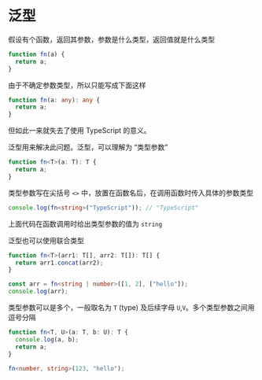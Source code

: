 # 泛型

假设有个函数，返回其参数，参数是什么类型，返回值就是什么类型

```ts
function fn(a) {
  return a;
}
```

由于不确定参数类型，所以只能写成下面这样

```ts
function fn(a: any): any {
  return a;
}
```

但如此一来就失去了使用 TypeScript 的意义。

泛型用来解决此问题。泛型，可以理解为 “类型参数”

```ts
function fn<T>(a: T): T {
  return a;
}
```

类型参数写在尖括号 `<>` 中，放置在函数名后，在调用函数时传入具体的参数类型

```ts
console.log(fn<string>("TypeScript")); // "TypeScript"
```

上面代码在函数调用时给出类型参数的值为 `string`

泛型也可以使用联合类型

```ts
function fn<T>(arr1: T[], arr2: T[]): T[] {
  return arr1.concat(arr2);
}

const arr = fn<string | number>([1, 2], ["hello"]);
console.log(arr);
```

类型参数可以是多个，一般取名为 `T` (type) 及后续字母 `U`,`V`。多个类型参数之间用逗号分隔

```ts
function fn<T, U>(a: T, b: U): T {
  console.log(a, b);
  return a;
}

fn<number, string>(123, "hello");
```
